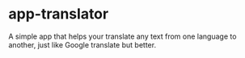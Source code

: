 # app-translator
A simple app that helps your translate any text from one language to another, just like Google translate but better. 
